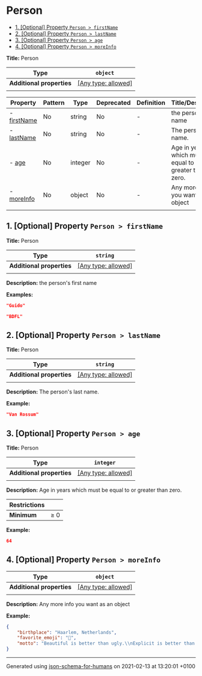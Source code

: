 # Person

- [1. [Optional] Property `Person > firstName`](#firstName)
- [2. [Optional] Property `Person > lastName`](#lastName)
- [3. [Optional] Property `Person > age`](#age)
- [4. [Optional] Property `Person > moreInfo`](#moreInfo)

**Title:** Person

| Type | `object` |
| ---- | --- |
| **Additional properties** |[[Any type: allowed]](# "Additional Properties of any type are allowed.")|
|  |  |

| Property | Pattern | Type | Deprecated | Definition | Title/Description |
| -------- | ------- | ---- | ---------- | ---------- | ----------------- |
|-  [firstName](#firstName)|No|string|No| -|the person's first name|
|-  [lastName](#lastName)|No|string|No| -|The person's last name.|
|-  [age](#age)|No|integer|No| -|Age in years which must be equal to or greater than zero.|
|-  [moreInfo](#moreInfo)|No|object|No| -|Any more info you want as an object|
|  |  |  |  |  |

## <a name="firstName"></a>1. [Optional] Property `Person > firstName`

**Title:** Person

| Type | `string` |
| ---- | --- |
| **Additional properties** |[[Any type: allowed]](# "Additional Properties of any type are allowed.")|
|  |  |

**Description:** the person's first name

**Examples:** 

```json
"Guido"
```
```json
"BDFL"
```

## <a name="lastName"></a>2. [Optional] Property `Person > lastName`

**Title:** Person

| Type | `string` |
| ---- | --- |
| **Additional properties** |[[Any type: allowed]](# "Additional Properties of any type are allowed.")|
|  |  |

**Description:** The person's last name.

**Example:** 

```json
"Van Rossum"
```

## <a name="age"></a>3. [Optional] Property `Person > age`

**Title:** Person

| Type | `integer` |
| ---- | --- |
| **Additional properties** |[[Any type: allowed]](# "Additional Properties of any type are allowed.")|
|  |  |

**Description:** Age in years which must be equal to or greater than zero.

| Restrictions |   |
| ------------ | - |
| **Minimum** | &ge; 0 |

**Example:** 

```json
64
```

## <a name="moreInfo"></a>4. [Optional] Property `Person > moreInfo`

| Type | `object` |
| ---- | --- |
| **Additional properties** |[[Any type: allowed]](# "Additional Properties of any type are allowed.")|
|  |  |

**Description:** Any more info you want as an object

**Example:** 

```json
{
    "birthplace": "Haarlem, Netherlands",
    "favorite_emoji": "🐍",
    "motto": "Beautiful is better than ugly.\\nExplicit is better than implicit.\\nSimple is better than complex.\\nComplex is better than complicated.\\nFlat is better than nested.\\nSparse is better than dense.\\nReadability counts.\\nSpecial cases aren't special enough to break the rules.\\nAlthough practicality beats purity.\\nErrors should never pass silently.\\nUnless explicitly silenced.\\nIn the face of ambiguity, refuse the temptation to guess.\\nThere should be one-- and preferably only one --obvious way to do it.\\nAlthough that way may not be obvious at first unless you're Dutch.\\nNow is better than never.\\nAlthough never is often better than *right* now.\\nIf the implementation is hard to explain, it's a bad idea.\\nIf the implementation is easy to explain, it may be a good idea.\\nNamespaces are one honking great idea -- let's do more of those!"
}
```

----------------------------------------------------------------------------------------------------------------------------
Generated using [json-schema-for-humans](https://github.com/coveooss/json-schema-for-humans) on 2021-02-13 at 13:20:01 +0100